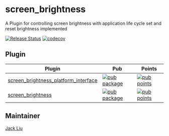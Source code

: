 # screen_brightness

A Plugin for controlling screen brightness with application life cycle set and reset brightness implemented

[![Release Status](https://github.com/aaassseee/screen_brightness/actions/workflows/screen_brightness.yml/badge.svg)](https://github.com/aaassseee/screen_brightness/actions/workflows/screen_brightness.yml)
[![codecov](https://codecov.io/gh/aaassseee/screen_brightness/branch/master/graph/badge.svg?token=M6U0LQZ8SG)](https://codecov.io/gh/aaassseee/screen_brightness)

## Plugin

| Plugin | Pub | Points |
| --- | --- | --- |
| [screen_brightness_platform_interface](./screen_brightness_platform_interface/) | [![pub package](https://img.shields.io/pub/v/screen_brightness_platform_interface.svg)](https://pub.dartlang.org/packages/screen_brightness_platform_interface) | [![pub points](https://badges.bar/screen_brightness_platform_interface/pub%20points)](https://pub.dev/packages/screen_brightness_platform_interface/score) |
| [screen_brightness](./screen_brightness/) | [![pub package](https://img.shields.io/pub/v/screen_brightness.svg)](https://pub.dartlang.org/packages/screen_brightness) | [![pub points](https://badges.bar/screen_brightness/pub%20points)](https://pub.dev/packages/screen_brightness/score) |

## Maintainer

[Jack Liu](https://github.com/aaassseee)